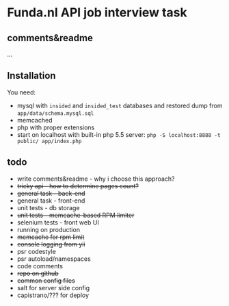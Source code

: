 # Funda.nl API job interview task

## comments&readme

...

## Installation

You need:

* mysql with `insided` and `insided_test` databases and restored dump from `app/data/schema.mysql.sql`
* memcached
* php with proper extensions
* start on localhost with built-in php 5.5 server: `php -S localhost:8888 -t public/ app/index.php`

## todo

* write comments&readme - why i choose this approach?
* ~~tricky api - how to determine pages count?~~
* ~~general task - back-end~~
* general task - front-end
* unit tests - db storage
* ~~unit tests - memcache-based RPM limiter~~
* selenium tests - front web UI
* running on production
* ~~memcache for rpm limit~~
* ~~console logging from yii~~
* psr codestyle
* psr autoload/namespaces
* code comments
* ~~repo on github~~
* ~~common config files~~
* salt for server side config
* capistrano/??? for deploy
